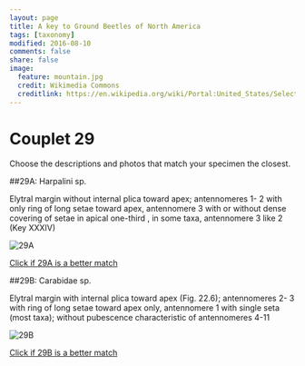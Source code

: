 ```yaml
---
layout: page
title: A key to Ground Beetles of North America
tags: [taxonomy]
modified: 2016-08-10
comments: false
share: false
image:
  feature: mountain.jpg
  credit: Wikimedia Commons
  creditlink: https://en.wikipedia.org/wiki/Portal:United_States/Selected_panorama#/media/File:Mount_Ellinor,_Mount_Washington_Panorama.jpg
---
```


# Couplet 29


Choose the descriptions and photos that match your specimen the closest. 

##29A: Harpalini sp. 

Elytral margin without internal plica toward apex; antennomeres 1- 2 with only ring of long setae toward apex, antennomere 3 with or without dense covering of setae in apical one-third , in some taxa, antennomere 3 like 2 (Key XXXIV)

![29A](//klevan.github.io/images/keyfigs/Key1_29_29A.png)

[Click if 29A is a better match](https://en.wikipedia.org/wiki/Harpalini)


##29B: Carabidae sp. 

Elytral margin with internal plica toward apex (Fig. 22.6); antennomeres 2- 3 with ring of long setae toward apex only, antennomere 1 with single seta (most taxa); without pubescence characteristic of antennomeres 4-11

![29B](//klevan.github.io/images/keyfigs/Key1_29_29B.png)

[Click if 29B is a better match](//klevan.github.io/dynamicTaxonomy/Key1_30)

